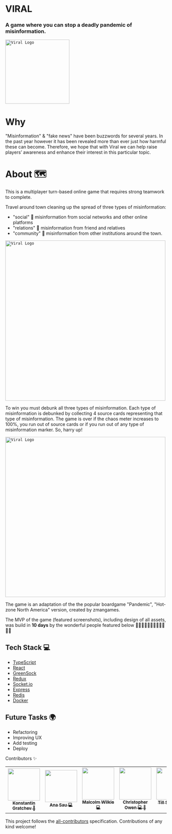 # VIRAL
### A game where you can stop a deadly pandemic of misinformation. 

<code><img height="200" alt="Viral Logo" src="https://github.com/Bobik808/Viral/blob/main/assets/logo.png"></code> 

# Why 
"Misinformation" & "fake news" have been buzzwords for several years. In the past year however it has been revealed more than ever just how harmful these can become. Therefore, we hope that with Viral we can help raise players’ awareness and enhance their interest in this particular topic.

# About :world_map:

This is a multiplayer turn-based online game that requires strong teamwork to complete. 

Travel around town cleaning up the spread of three types of misinformation: 
- "social" :iphone: misinformation from social networks and other online platforms
- "relations" :bearded_person: misinformation from friend and relatives  
- "community" :convenience_store: misinformation from other institutions around the town.

<code><img height="500" alt="Viral Logo" src="https://github.com/Bobik808/Viral/blob/main/assets/mainGame2.PNG"></code> 


To win you must debunk all three types of misinformation. Each type of misinformation is debunked by collecting 4 source cards representing that type of misinformation.
The game is over if the chaos meter increases to 100%, you run out of source cards or if you run out of any type of misinformation marker. 
So, harry up! 

<code><img height="500" alt="Viral Logo" src="https://github.com/Bobik808/Viral/blob/main/assets/misinfospreading.PNG"></code> 

 The game is an adaptation of the the popular boardgame "Pandemic", "Hot-zone North America" version, created by zmangames.

The MVP of the game (featured screenshots), including design of all assets, was build in **10 days** by the wonderful people featured below
🦸‍♀️🦸‍♂️🦸‍♂️🦸‍♂️🦸‍♂️🦸‍♂️


## Tech Stack :computer: 
- [TypeScript](https://www.typescriptlang.org/)
- [React](https://reactjs.org/)
- [GreenSock](https://greensock.com/)
- [Redux](https://redux.js.org/)
- [Socket.io](https://socket.io/)
- [Express](https://expressjs.com/)
- [Redis](https://redis.io/)
- [Docker](https://www.docker.com/)

## Future Tasks :earth_africa:


- Refactoring
- Improving UX
- Add testing
- Deploy

Contributors ✨
<table> 
  <tr>
    <td align="center"><a href="https://github.com/Bobik808"><img src="https://avatars.githubusercontent.com/u/39499810?s=400&u=f1de6116a4cf63f6bd29ece9e8445c3999ac6c0e&v=4" width="100px;" alt=""/><br /><sub><b> Konstantin Gratchev 🎨  </b></sub> 
    <td align="center"><a href="https://github.com/anasau"><img src="https://avatars.githubusercontent.com/u/63604711?s=400&u=981abf7ed369db91f09417c4714e8a425df17e52&v=4" width="100px;" alt=""/><br /><sub><b> Ana Sau 💻 </b></sub>
 <td align="center"><a href="https://github.com/mwi079"><img src="https://avatars.githubusercontent.com/u/61749243?s=400&u=c1e4d80faf1ed8a3eb90ffc023d5920eacb33e68&v=4" width="100px;" alt=""/><br /><sub><b> Malcolm Wilkie 💻 </b></sub>
 <td align="center"><a href="https://github.com/awenine"><img src="https://avatars.githubusercontent.com/u/9653071?s=400&u=7b9906df991404a41b8b330e870aabbf465ad41e&v=4" width="100px;" alt=""/><br /><sub><b> Christopher Owen 💻 🎨  </b></sub>
   <td align="center"><a href="https://github.com/Stil87"><img src="https://avatars.githubusercontent.com/u/42698392?s=400&u=76c452337f412e832e601ffb2a5179944ff81c6b&v=4" width="100px;" alt=""/><br /><sub><b> Till Schmidt💻  🎨  </b></sub>
    
 <td align="center"><a href="https://github.com/cmacphee66"><img src="https://avatars.githubusercontent.com/u/67057698?s=400&u=fc107cd0b87b528f5bd072478d7698dd67b58837&v=4" width="100px;" alt=""/><br /><sub><b> Connor MacPhee 🎨</b></sub>
   

  </tr>
</table>

<!-- markdownlint-enable -->
<!-- prettier-ignore-end -->
<!-- ALL-CONTRIBUTORS-LIST:END -->

This project follows the [all-contributors](https://github.com/all-contributors/all-contributors) specification. Contributions of any kind welcome!
